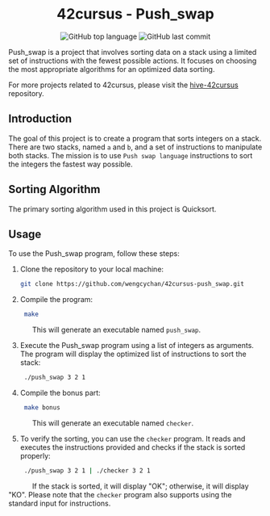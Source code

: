 <h1 align="center">42cursus - Push_swap</h1>

<p align="center">
	<img alt="GitHub top language" src="https://img.shields.io/github/languages/top/wengcychan/42cursus-push_swap?style=plastic&color=blue&label=C%20language&logo=42"/>
	<img alt="GitHub last commit" src="https://img.shields.io/github/last-commit/wengcychan/42cursus-push_swap?style=plastic&color=green&logo=42"/>
</p>

Push_swap is a project that involves sorting data on a stack using a limited set of instructions with the fewest possible actions. It focuses on choosing the most appropriate algorithms for an optimized data sorting.

For more projects related to 42cursus, please visit the [hive-42cursus](https://github.com/wengcychan/hive-42cursus.git) repository.

## Introduction

The goal of this project is to create a program that sorts integers on a stack. There are two stacks, named `a` and `b`, and a set of instructions to manipulate both stacks. The mission is to use `Push swap language` instructions to sort the integers the fastest way possible.

## Sorting Algorithm

The primary sorting algorithm used in this project is Quicksort.

## Usage

To use the Push_swap program, follow these steps:

1. Clone the repository to your local machine:

   ```bash
   git clone https://github.com/wengcychan/42cursus-push_swap.git

2. Compile the program:

   ```bash
	make
	```
&nbsp;&nbsp;&nbsp;&nbsp;&nbsp;&nbsp;&nbsp;&nbsp;&nbsp;&nbsp;&nbsp; This will generate an executable named `push_swap`.

3. Execute the Push_swap program using a list of integers as arguments. The program will display the optimized list of instructions to sort the stack:

   ```bash
	./push_swap 3 2 1
	```

4. Compile the bonus part:

   ```bash
	make bonus
	```
&nbsp;&nbsp;&nbsp;&nbsp;&nbsp;&nbsp;&nbsp;&nbsp;&nbsp;&nbsp;&nbsp; This will generate an executable named `checker`.

5. To verify the sorting, you can use the `checker` program. It reads and executes the instructions provided and checks if the stack is sorted properly:

   ```bash
	./push_swap 3 2 1 | ./checker 3 2 1
	```
&nbsp;&nbsp;&nbsp;&nbsp;&nbsp;&nbsp;&nbsp;&nbsp;&nbsp;&nbsp;&nbsp; If the stack is sorted, it will display "OK"; otherwise, it will display "KO". Please note that the `checker` program also supports using the standard input for instructions.